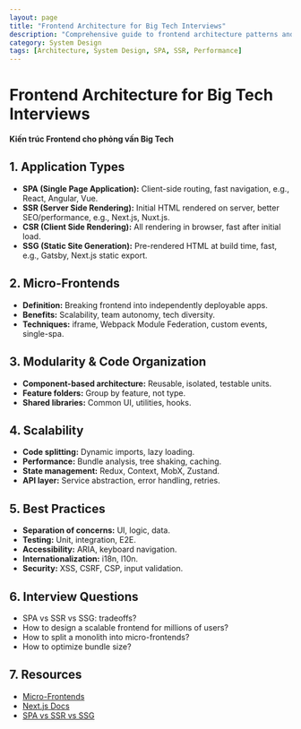 ```yaml
---
layout: page
title: "Frontend Architecture for Big Tech Interviews"
description: "Comprehensive guide to frontend architecture patterns and design principles for technical interviews"
category: System Design
tags: [Architecture, System Design, SPA, SSR, Performance]
---
```


# Frontend Architecture for Big Tech Interviews

**Kiến trúc Frontend cho phỏng vấn Big Tech**

## 1. Application Types

- **SPA (Single Page Application):** Client-side routing, fast navigation, e.g., React, Angular, Vue.
- **SSR (Server Side Rendering):** Initial HTML rendered on server, better SEO/performance, e.g., Next.js, Nuxt.js.
- **CSR (Client Side Rendering):** All rendering in browser, fast after initial load.
- **SSG (Static Site Generation):** Pre-rendered HTML at build time, fast, e.g., Gatsby, Next.js static export.

## 2. Micro-Frontends

- **Definition:** Breaking frontend into independently deployable apps.
- **Benefits:** Scalability, team autonomy, tech diversity.
- **Techniques:** iframe, Webpack Module Federation, custom events, single-spa.

## 3. Modularity & Code Organization

- **Component-based architecture:** Reusable, isolated, testable units.
- **Feature folders:** Group by feature, not type.
- **Shared libraries:** Common UI, utilities, hooks.

## 4. Scalability

- **Code splitting:** Dynamic imports, lazy loading.
- **Performance:** Bundle analysis, tree shaking, caching.
- **State management:** Redux, Context, MobX, Zustand.
- **API layer:** Service abstraction, error handling, retries.

## 5. Best Practices

- **Separation of concerns:** UI, logic, data.
- **Testing:** Unit, integration, E2E.
- **Accessibility:** ARIA, keyboard navigation.
- **Internationalization:** i18n, l10n.
- **Security:** XSS, CSRF, CSP, input validation.

## 6. Interview Questions

- SPA vs SSR vs SSG: tradeoffs?
- How to design a scalable frontend for millions of users?
- How to split a monolith into micro-frontends?
- How to optimize bundle size?

## 7. Resources

- [Micro-Frontends](https://martinfowler.com/articles/micro-frontends.html)
- [Next.js Docs](https://nextjs.org/docs)
- [SPA vs SSR vs SSG](https://web.dev/rendering-on-the-web/)
